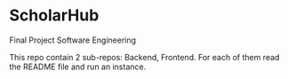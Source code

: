 # ScholarHub
Final Project Software Engineering

This repo contain 2 sub-repos: Backend, Frontend.
For each of them read the README file and run an instance. 